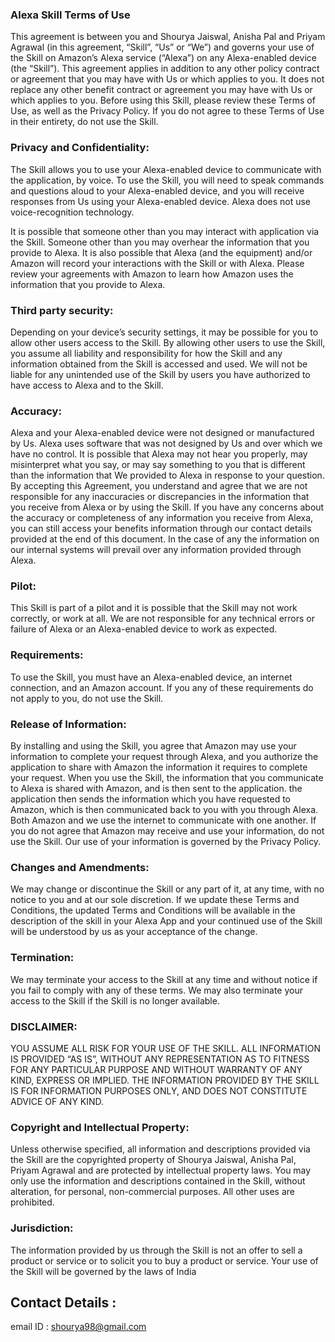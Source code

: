 ### Alexa Skill Terms of Use

This agreement is between you and Shourya Jaiswal, Anisha Pal and Priyam Agrawal (in this agreement, “Skill”, “Us” or “We”) and governs your use of the  Skill on Amazon’s Alexa service (“Alexa”) on any Alexa-enabled device (the “Skill”). This agreement applies in addition to any other policy contract or agreement that you may have with Us or which applies to you. It does not replace any other benefit contract or agreement you may have with Us or which applies to you.
Before using this Skill, please review these Terms of Use, as well as the Privacy Policy. If you do not agree to these Terms of Use in their entirety, do not use the Skill.

### Privacy and Confidentiality: 
The Skill allows you to use your Alexa-enabled device to communicate with the application, by voice. To use the Skill, you will need to speak commands and questions aloud to your Alexa-enabled device, and you will receive responses from Us using your Alexa-enabled device. Alexa does not use voice-recognition technology.  

It is possible that someone other than you may interact with application via the Skill. Someone other than you may overhear the information that you provide to Alexa. It is also possible that Alexa (and the equipment) and/or Amazon will record your interactions with the Skill or with Alexa. Please review your agreements with Amazon to learn how Amazon uses the information that you provide to Alexa. 
### Third party security: 
Depending on your device’s security settings, it may be possible for you to allow other users access to the Skill. By allowing other users to use the Skill, you assume all liability and responsibility for how the Skill and any information obtained from the Skill is accessed and used. We will not be liable for any unintended use of the Skill by users you have authorized to have access to Alexa and to the Skill.
### Accuracy: 
Alexa and your Alexa-enabled device were not designed or manufactured by Us. Alexa uses software that was not designed by Us and over which we have no control. It is possible that Alexa may not hear you properly, may misinterpret what you say, or may say something to you that is different than the information that We provided to Alexa in response to your question. By accepting this Agreement, you understand and agree that we are not responsible for any inaccuracies or discrepancies in the information that you receive from Alexa or by using the Skill. If you have any concerns about the accuracy or completeness of any information you receive from Alexa, you can still access your benefits information through our contact details provided at the end of this document. In the case of any the information on our internal systems will prevail over any information provided through Alexa.
### Pilot: 
This Skill is part of a pilot and it is possible that the Skill may not work correctly, or work at all. We are not responsible for any technical errors or failure of Alexa or an Alexa-enabled device to work as expected. 
### Requirements: 
To use the Skill, you must   have an Alexa-enabled device, an internet connection, and an Amazon account. If you any of these requirements do not apply to you, do not use the Skill.
### Release of Information: 
By installing and using the Skill, you agree that Amazon may use your information to complete your request through Alexa, and you authorize the application to share with Amazon the information it requires to complete your request. When you use the Skill, the information that you communicate to Alexa is shared with Amazon, and is then sent to the application. the application then sends the information which you have requested to Amazon, which is then communicated back to you with you through Alexa. Both Amazon and we  use the internet to communicate with one another. If you do not agree that Amazon may receive and use your information, do not use the Skill. Our use of your information is governed by the Privacy Policy.
### Changes and Amendments: 
We may change or discontinue the Skill or any part of it, at any time, with no notice to you and at our sole discretion. If we update these Terms and Conditions, the updated Terms and Conditions will be available in the description of the skill in your Alexa App and your continued use of the Skill will be understood by us as your acceptance of the change.
### Termination: 
We may terminate your access to the Skill at any time and without notice if you fail to comply with any of these terms. We may also terminate your access to the Skill if the Skill is no longer available.
### DISCLAIMER: 
YOU ASSUME ALL RISK FOR YOUR USE OF THE SKILL. ALL INFORMATION IS PROVIDED “AS IS”, WITHOUT ANY REPRESENTATION AS TO FITNESS FOR ANY PARTICULAR PURPOSE AND WITHOUT WARRANTY OF ANY KIND, EXPRESS OR IMPLIED. THE INFORMATION PROVIDED BY THE SKILL IS FOR INFORMATION PURPOSES ONLY, AND DOES NOT CONSTITUTE ADVICE OF ANY KIND.
### Copyright and Intellectual Property:
Unless otherwise specified, all information and descriptions provided via the Skill are the copyrighted property of Shourya Jaiswal, Anisha Pal, Priyam Agrawal and are protected by intellectual property laws. You may only use the information and descriptions contained in the Skill, without alteration, for personal, non-commercial purposes. All other uses are prohibited.

### Jurisdiction: 
The information provided by us through the Skill is not an offer to sell a product or service or to solicit you to buy a product or service. Your use of the Skill will be governed by the laws of India

## Contact Details :

email ID : shourya98@gmail.com 
